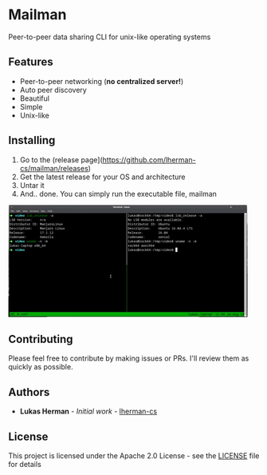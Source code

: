 # Mailman

Peer-to-peer data sharing CLI for unix-like operating systems

## Features

* Peer-to-peer networking (**no centralized server!**)
* Auto peer discovery
* Beautiful
* Simple
* Unix-like

## Installing

1. Go to the (release page](https://github.com/lherman-cs/mailman/releases)
2. Get the latest release for your OS and architecture
3. Untar it
4. And.. done. You can simply run the executable file, mailman

![demo](demo.gif)

## Contributing

Please feel free to contribute by making issues or PRs. I'll review them as quickly as possible.

## Authors

* **Lukas Herman** - *Initial work* - [lherman-cs](https://github.com/lherman-cs)

## License

This project is licensed under the Apache 2.0 License - see the [LICENSE](LICENSE) file for details
